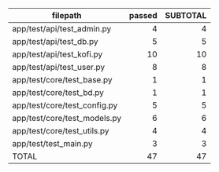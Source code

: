 |           filepath           | passed | SUBTOTAL |
| ---------------------------- | -----: | -------: |
| app/test/api/test_admin.py   |      4 |        4 |
| app/test/api/test_db.py      |      5 |        5 |
| app/test/api/test_kofi.py    |     10 |       10 |
| app/test/api/test_user.py    |      8 |        8 |
| app/test/core/test_base.py   |      1 |        1 |
| app/test/core/test_bd.py     |      1 |        1 |
| app/test/core/test_config.py |      5 |        5 |
| app/test/core/test_models.py |      6 |        6 |
| app/test/core/test_utils.py  |      4 |        4 |
| app/test/test_main.py        |      3 |        3 |
| TOTAL                        |     47 |       47 |
